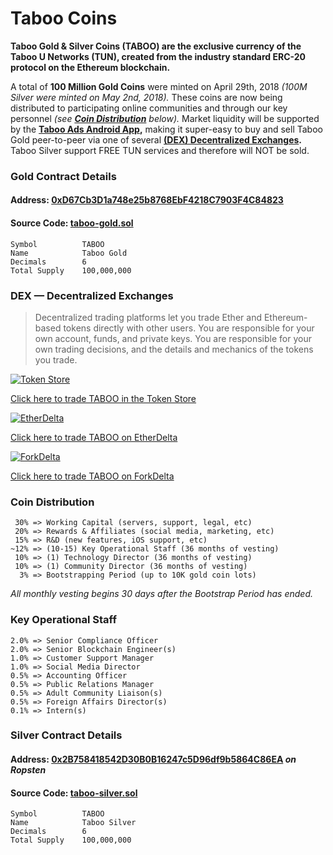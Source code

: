 # Taboo Coins

**Taboo Gold & Silver Coins (TABOO) are the exclusive currency of the Taboo U Networks (TUN), created from the industry standard ERC-20 protocol on the Ethereum blockchain.**

A total of **100 Million Gold Coins** were minted on April 29th, 2018 *(100M Silver were minted on May 2nd, 2018).* These coins are now being distributed to participating online communities and through our key personnel *(see **[Coin Distribution](#coin-distribution)** below).* Market liquidity will be supported by the **[Taboo Ads Android App](https://tabooads.com/),** making it super-easy to buy and sell Taboo Gold peer-to-peer via one of several **[(DEX) Decentralized Exchanges](#dex--decentralized-exchanges).** Taboo Silver support FREE TUN services and therefore will NOT be sold.

### Gold Contract Details

#### Address: [0xD67Cb3D1a748e25b8768EbF4218C7903F4C84823](https://etherscan.io/token/0xd67cb3d1a748e25b8768ebf4218c7903f4c84823)

#### Source Code: [taboo-gold.sol](https://github.com/taboou/taboo-gold/blob/master/taboo-gold.sol)

    Symbol          TABOO
    Name            Taboo Gold
    Decimals        6
    Total Supply    100,000,000

### DEX — Decentralized Exchanges

> Decentralized trading platforms let you trade Ether and Ethereum-based tokens directly with other users. You are responsible for your own account, funds, and private keys. You are responsible for your own trading decisions, and the details and mechanics of the tokens you trade.

[![Token Store](https://i.imgur.com/4vsJx40.png)](https://token.store/trade/0xd67cb3d1a748e25b8768ebf4218c7903f4c84823)

[Click here to trade TABOO in the Token Store](https://token.store/trade/0xd67cb3d1a748e25b8768ebf4218c7903f4c84823)

[![EtherDelta](https://i.imgur.com/1one8dx.png)](https://etherdelta.com/#0xd67cb3d1a748e25b8768ebf4218c7903f4c84823-ETH)

[Click here to trade TABOO on EtherDelta](https://etherdelta.com/#0xd67cb3d1a748e25b8768ebf4218c7903f4c84823-ETH)

[![ForkDelta](https://i.imgur.com/NdXWeqI.png)](https://forkdelta.github.io/#!/trade/0xd67cb3d1a748e25b8768ebf4218c7903f4c84823-ETH)

[Click here to trade TABOO on ForkDelta](https://forkdelta.github.io/#!/trade/0xd67cb3d1a748e25b8768ebf4218c7903f4c84823-ETH)

### Coin Distribution

     30% => Working Capital (servers, support, legal, etc) 
     20% => Rewards & Affiliates (social media, marketing, etc) 
     15% => R&D (new features, iOS support, etc) 
    ~12% => (10-15) Key Operational Staff (36 months of vesting) 
     10% => (1) Technology Director (36 months of vesting) 
     10% => (1) Community Director (36 months of vesting) 
      3% => Bootstrapping Period (up to 10K gold coin lots) 
    
*All monthly vesting begins 30 days after the Bootstrap Period has ended.*
        
### Key Operational Staff

    2.0% => Senior Compliance Officer 
    2.0% => Senior Blockchain Engineer(s) 
    1.0% => Customer Support Manager 
    1.0% => Social Media Director 
    0.5% => Accounting Officer 
    0.5% => Public Relations Manager 
    0.5% => Adult Community Liaison(s) 
    0.5% => Foreign Affairs Director(s) 
    0.1% => Intern(s)

### Silver Contract Details

#### Address: [0x2B758418542D30B0B16247c5D96df9b5864C86EA](https://ropsten.etherscan.io/token/0x2B758418542D30B0B16247c5D96df9b5864C86EA) *on Ropsten*

#### Source Code: [taboo-silver.sol](https://github.com/taboou/taboo-gold/blob/master/taboo-silver.sol)

    Symbol          TABOO
    Name            Taboo Silver
    Decimals        6
    Total Supply    100,000,000

